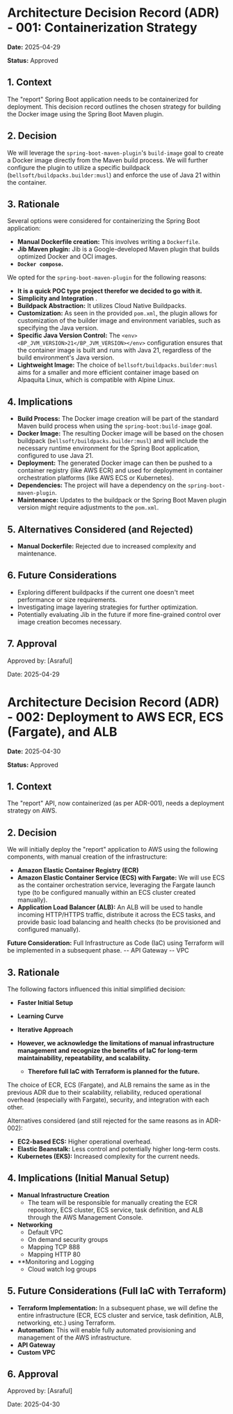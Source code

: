 # Architecture Decision Record (ADR) - 001: Containerization Strategy

**Date:** 2025-04-29

**Status:** Approved

## 1. Context

The "report" Spring Boot application needs to be containerized for deployment. This decision record outlines the chosen strategy for building the Docker image using the Spring Boot Maven plugin.

## 2. Decision

We will leverage the `spring-boot-maven-plugin`'s `build-image` goal to create a Docker image directly from the Maven build process. We will further configure the plugin to utilize a specific buildpack (`bellsoft/buildpacks.builder:musl`) and enforce the use of Java 21 within the container.



## 3. Rationale

Several options were considered for containerizing the Spring Boot application:

* **Manual Dockerfile creation:** This involves writing a `Dockerfile`.
* **Jib Maven plugin:** Jib is a Google-developed Maven plugin that builds optimized Docker and OCI images.
* **`Docker compose`.**

We opted for the `spring-boot-maven-plugin` for the following reasons:

* **It is a quick POC type project therefor we decided to go with it.**
* **Simplicity and Integration** .
* **Buildpack Abstraction:** It utilizes Cloud Native Buildpacks.
* **Customization:** As seen in the provided `pom.xml`, the plugin allows for customization of the builder image and environment variables, such as specifying the Java version.
* **Specific Java Version Control:** The `<env><BP_JVM_VERSION>21</BP_JVM_VERSION></env>` configuration ensures that the container image is built and runs with Java 21, regardless of the build environment's Java version.
* **Lightweight Image:** The choice of `bellsoft/buildpacks.builder:musl` aims for a smaller and more efficient container image based on Alpaquita Linux, which is compatible with Alpine Linux.

## 4. Implications

* **Build Process:** The Docker image creation will be part of the standard Maven build process when using the `spring-boot:build-image` goal.
* **Docker Image:** The resulting Docker image will be based on the chosen buildpack (`bellsoft/buildpacks.builder:musl`) and will include the necessary runtime environment for the Spring Boot application, configured to use Java 21.
* **Deployment:** The generated Docker image can then be pushed to a container registry (like AWS ECR) and used for deployment in container orchestration platforms (like AWS ECS or Kubernetes).
* **Dependencies:** The project will have a dependency on the `spring-boot-maven-plugin`.
* **Maintenance:** Updates to the buildpack or the Spring Boot Maven plugin version might require adjustments to the `pom.xml`.

## 5. Alternatives Considered (and Rejected)

* **Manual Dockerfile:** Rejected due to increased complexity and maintenance.


## 6. Future Considerations

* Exploring different buildpacks if the current one doesn't meet performance or size requirements.
* Investigating image layering strategies for further optimization.
* Potentially evaluating Jib in the future if more fine-grained control over image creation becomes necessary.

## 7. Approval

Approved by: [Asraful]

Date: 2025-04-29


# Architecture Decision Record (ADR) - 002: Deployment to AWS  ECR, ECS (Fargate), and ALB

**Date:** 2025-04-30

**Status:** Approved

## 1. Context

The "report" API, now containerized (as per ADR-001), needs a deployment strategy on AWS. 

## 2. Decision

We will initially deploy the "report" application to AWS using the following components, with manual creation of the infrastructure:

* **Amazon Elastic Container Registry (ECR)**
* **Amazon Elastic Container Service (ECS) with Fargate:** We will use ECS as the container orchestration service, leveraging the Fargate launch type (to be configured manually within an ECS cluster created manually).
* **Application Load Balancer (ALB):** An ALB will be used to handle incoming HTTP/HTTPS traffic, distribute it across the ECS tasks, and provide basic load balancing and health checks (to be provisioned and configured manually).

**Future Consideration:** Full Infrastructure as Code (IaC) using Terraform will be implemented in a subsequent phase.
    -- API Gateway 
    -- VPC 

## 3. Rationale

The following factors influenced this initial simplified decision:

* **Faster Initial Setup** 
* **Learning Curve** 
* **Iterative Approach** 

* **However, we acknowledge the limitations of manual infrastructure management and recognize the benefits of IaC for long-term maintainability, repeatability, and scalability.**
  * **Therefore full IaC with Terraform is planned for the future.**

The choice of ECR, ECS (Fargate), and ALB remains the same as in the previous ADR due to their scalability, reliability, reduced operational overhead (especially with Fargate), security, and integration with each other.

Alternatives considered (and still rejected for the same reasons as in ADR-002):

* **EC2-based ECS:** Higher operational overhead.
* **Elastic Beanstalk:** Less control and potentially higher long-term costs.
* **Kubernetes (EKS):** Increased complexity for the current needs.

## 4. Implications (Initial Manual Setup)

* **Manual Infrastructure Creation** 
  * The team will be responsible for manually creating the ECR repository, ECS cluster, ECS service, task definition, and ALB through the AWS Management Console.
* **Networking**
  * Default VPC
  * On demand security groups 
  * Mapping TCP 888
  * Mapping HTTP 80
* **Monitoring and Logging
  * Cloud watch log groups 


## 5. Future Considerations (Full IaC with Terraform)

* **Terraform Implementation:** In a subsequent phase, we will define the entire infrastructure (ECR, ECS cluster and service, task definition, ALB, networking, etc.) using Terraform.
* **Automation:** This will enable fully automated provisioning and management of the AWS infrastructure.
* **API Gateway**
* **Custom VPC**

## 6. Approval

Approved by: [Asraful]

Date: 2025-04-30

